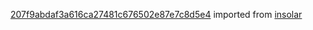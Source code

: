 [207f9abdaf3a616ca27481c676502e87e7c8d5e4](https://github.com/insolar/insolar/commit/207f9abdaf3a616ca27481c676502e87e7c8d5e4) imported from [insolar](https://github.com/insolar/insolar)
